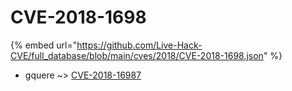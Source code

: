# CVE-2018-1698
{% embed url="https://github.com/Live-Hack-CVE/full_database/blob/main/cves/2018/CVE-2018-1698.json" %}

* gquere ~> [CVE-2018-16987](https://www.alice-snow.ru/2018/database/cve-2018-1698/cve-2018-16987-gquere)